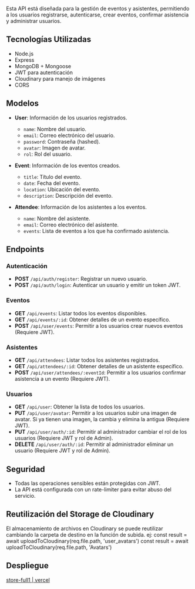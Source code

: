 Esta API está diseñada para la gestión de eventos y asistentes, permitiendo a los usuarios registrarse, autenticarse, crear eventos, confirmar asistencia y administrar usuarios.

## Tecnologías Utilizadas

- Node.js
- Express
- MongoDB + Mongoose
- JWT para autenticación
- Cloudinary para manejo de imágenes
- CORS

## Modelos

- **User**: Información de los usuarios registrados.
  - `name`: Nombre del usuario.
  - `email`: Correo electrónico del usuario.
  - `password`: Contraseña (hashed).
  - `avatar`: Imagen de avatar.
  - `rol`: Rol del usuario.

- **Event**: Información de los eventos creados.
  - `title`: Título del evento.
  - `date`: Fecha del evento.
  - `location`: Ubicación del evento.
  - `description`: Descripción del evento.

- **Attendee**: Información de los asistentes a los eventos.
  - `name`: Nombre del asistente.
  - `email`: Correo electrónico del asistente.
  - `events`: Lista de eventos a los que ha confirmado asistencia.

## Endpoints

### Autenticación

- **POST** `/api/auth/register`: Registrar un nuevo usuario.
- **POST** `/api/auth/login`: Autenticar un usuario y emitir un token JWT.

### Eventos

- **GET** `/api/events`: Listar todos los eventos disponibles.
- **GET** `/api/events/:id`: Obtener detalles de un evento específico.
- **POST** `/api/user/events`: Permitir a los usuarios crear nuevos eventos (Requiere JWT).

### Asistentes

- **GET** `/api/attendees`: Listar todos los asistentes registrados.
- **GET** `/api/attendees/:id`: Obtener detalles de un asistente específico.
- **POST** `/api/user/attendees/:eventId`: Permitir a los usuarios confirmar asistencia a un evento (Requiere JWT).

### Usuarios

- **GET** `/api/user`: Obtener la lista de todos los usuarios.
- **PUT** `/api/user/avatar`: Permitir a los usuarios subir una imagen de avatar. Si ya tienen una imagen, la cambia y elimina la antigua (Requiere JWT).
- **PUT** `/api/user/auth/:id`: Permitir al administrador cambiar el rol de los usuarios (Requiere JWT y rol de Admin).
- **DELETE** `/api/user/auth/:id`: Permitir al administrador eliminar un usuario (Requiere JWT y rol de Admin).

## Seguridad

- Todas las operaciones sensibles están protegidas con JWT.
- La API está configurada con un rate-limiter para evitar abuso del servicio.

## Reutilización del Storage de Cloudinary

El almacenamiento de archivos en Cloudinary se puede reutilizar cambiando la carpeta de destino en la función de subida.
ej:
const result = await uploadToCloudinary(req.file.path, 'user_avatars')
const result = await uploadToCloudinary(req.file.path, 'Avatars')

## Despliegue

[store-full1 | vercel](https://full1.vercel.app/api/v1/)
